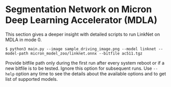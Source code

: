 # Segmentation Network on Micron Deep Learning Accelerator (MDLA)

This section gives a deeper insight with detailed scripts to run LinkNet on MDLA in mode 0.

```
$ python3 main.py --image sample_driving_image.png --model linknet --model-path micron_model_zoo/linknet.onnx --bitfile ac511.tgz
```
Provide bitfile path only during the first run after every system reboot or if a new bitfile is to be tested.
Ignore this option for subsequent runs.
Use `--help` option any time to see the details about the available options and to get list of supported models.
